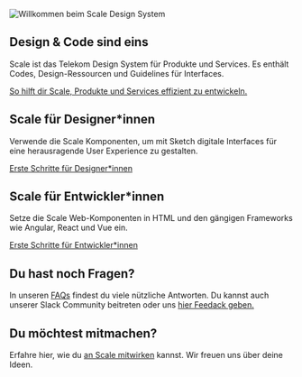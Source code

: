 ![Willkommen beim Scale Design System](assets/Welcome-to-Scale-DE.png)

## Design & Code sind eins

Scale ist das Telekom Design System für Produkte und Services. Es enthält Codes, Design-Ressourcen und Guidelines für Interfaces.

[So hilft dir Scale, Produkte und Services effizient zu entwickeln.](/story/about-scale--page)

## Scale für Designer*innen

Verwende die Scale Komponenten, um mit Sketch digitale Interfaces für eine herausragende User Experience zu gestalten.

[Erste Schritte für Designer*innen](/story/scale-for-designers-getting-started--page)

## Scale für Entwickler*innen

Setze die Scale Web-Komponenten in HTML und den gängigen Frameworks wie Angular, React und Vue ein.

[Erste Schritte für Entwickler*innen](/story/scale-for-developers-setup--page)

## Du hast noch Fragen?

In unseren [FAQs](/story/faq--page) findest du viele nützliche Antworten. Du kannst auch unserer Slack Community beitreten oder uns [hier Feedack geben.](/story/community-your-feedback--page)

## Du möchtest mitmachen?

Erfahre hier, wie du [an Scale mitwirken](/story/community-contributing-to-scale--page) kannst. Wir freuen uns über deine Ideen.
